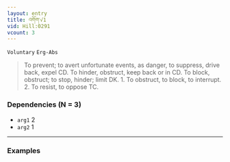 ```yaml
---
layout: entry
title: འགོག་√1
vid: Hill:0291
vcount: 3
---
```

`Voluntary` `Erg-Abs`
> To prevent; to avert unfortunate events, as danger, to suppress, drive back, expel CD\.
 To hinder, obstruct, keep back or in CD\.
To block, obstruct; to stop, hinder; limit DK\.
1\.
 To obstruct, to block, to interrupt\.
 2\.
 To resist, to oppose TC\.

### Dependencies (N = 3)
* `arg1` 2
* `arg2` 1

---

### Examples




